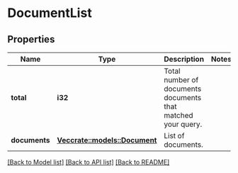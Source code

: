 # DocumentList

## Properties

Name | Type | Description | Notes
------------ | ------------- | ------------- | -------------
**total** | **i32** | Total number of documents documents that matched your query. | 
**documents** | [**Vec<crate::models::Document>**](document.md) | List of documents. | 

[[Back to Model list]](../README.md#documentation-for-models) [[Back to API list]](../README.md#documentation-for-api-endpoints) [[Back to README]](../README.md)


